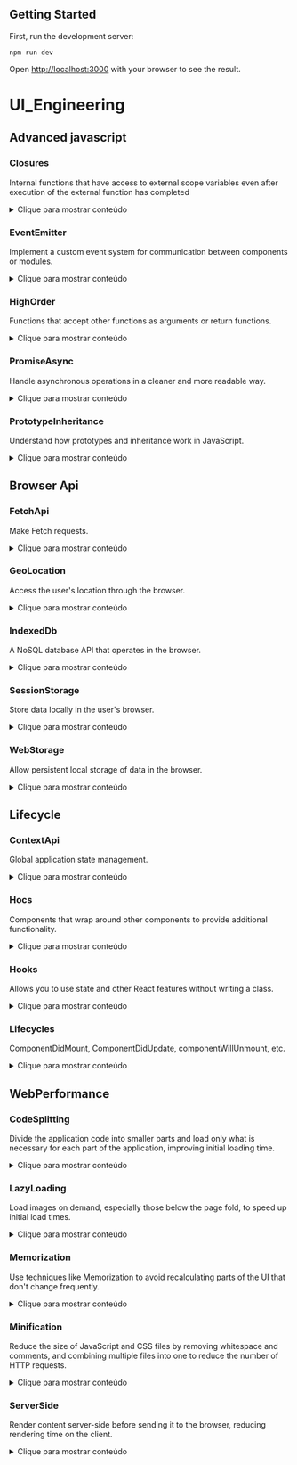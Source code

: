 ## Getting Started

First, run the development server:

```
npm run dev
```
Open [http://localhost:3000](http://localhost:3000) with your browser to see the result.

# UI_Engineering

## Advanced javascript

### Closures
Internal functions that have access to external scope variables even after execution of the external function has completed
  <details>
    
  ![image](https://github.com/lucasmargui/React_UI_Engineering/assets/157809964/c86f6291-d334-4b51-856a-4644676353d0)
  

  Example 4: Passing data to child components
  ```
  const ChildComponent: React.FC <{ onMessageChange: (message: string) => void }> = ({ onMessageChange }) => {
  ```

  ![image](https://github.com/lucasmargui/React_UI_Engineering/assets/157809964/4cd6a8a0-d189-42c8-b7c6-2555d1aa2333)

  ![image](https://github.com/lucasmargui/React_UI_Engineering/assets/157809964/43974eeb-5051-4755-ac2a-cc5d112b667c)



  <summary>Clique para mostrar conteúdo</summary>
  </details>

 
  
### EventEmitter
Implement a custom event system for communication between components or modules.
  <details>
  <summary>Clique para mostrar conteúdo</summary>

  ![image](https://github.com/lucasmargui/React_UI_Engineering/assets/157809964/860e6f8e-c77e-4735-9957-df0d9c519b9a)

  ![image](https://github.com/lucasmargui/React_UI_Engineering/assets/157809964/2d8c11cd-255a-458f-8e91-5a9edcad6d2e)


    
  </details>
  
### HighOrder
Functions that accept other functions as arguments or return functions.
  <details>
  <summary>Clique para mostrar conteúdo</summary>
    
  ![image](https://github.com/lucasmargui/React_UI_Engineering/assets/157809964/9cc243f8-7168-4403-9376-d060404a3ec2)

  ![image](https://github.com/lucasmargui/React_UI_Engineering/assets/157809964/6f99458f-6492-434e-848b-bce77ecbe773)

  ![image](https://github.com/lucasmargui/React_UI_Engineering/assets/157809964/29fe0a31-134f-4084-93c6-205be7044eeb)


  
  ```
   const withParent = ...:
  ```

   This declares a constant named withParent, which is a function.

  ```
   <P extends object>(WrappedComponent: ComponentType<P>): ComponentClass<P>:
  ``` 
    
   This function is a generic function. It takes a type parameter P which extends object. It expects a component (WrappedComponent) of type ComponentType, and it returns a component class (ComponentClass).

  ```
   return class extends Component<P> { ... }:
  ```
  
   This returns an anonymous class that extends Component, where P is the type parameter provided to the function. So, this returned class is a React component class.

  ```
   render() { ... }:
  ```
  
   This defines the render method of the component class. Inside the render method, it returns JSX, which renders a div element wrapping the WrappedComponent.
   
  ```
   <WrappedComponent {...this.props as P} />:
  ```

   This line renders the WrappedComponent by spreading all the props (this.props) onto it, and it explicitly asserts the type of these props as P.

  </details>
  
### PromiseAsync
Handle asynchronous operations in a cleaner and more readable way.
  <details>
  <summary>Clique para mostrar conteúdo</summary>
    
  ![image](https://github.com/lucasmargui/React_UI_Engineering/assets/157809964/6548727c-b9e6-4f85-ac45-b2fa6a2125e2)

  </details>
  
### PrototypeInheritance
Understand how prototypes and inheritance work in JavaScript.
  <details>
  <summary>Clique para mostrar conteúdo</summary>
    
  ![image](https://github.com/lucasmargui/React_UI_Engineering/assets/157809964/7d18551d-6554-42b5-a4b3-ec9aff611702)

  </details>
  
## Browser Api

### FetchApi
Make Fetch requests.
  <details>
  <summary>Clique para mostrar conteúdo</summary>
    
  ![image](https://github.com/lucasmargui/React_UI_Engineering/assets/157809964/4afb4551-5af1-43e4-a693-8a07f2a049e3)

  </details>
  
### GeoLocation
Access the user's location through the browser.
  <details>
  <summary>Clique para mostrar conteúdo</summary>

  ![image](https://github.com/lucasmargui/React_UI_Engineering/assets/157809964/d8fd760f-c839-4d64-b8e4-b5a2aa6b7216)

    
  </details>
  
### IndexedDb
A NoSQL database API that operates in the browser.
  <details>
  <summary>Clique para mostrar conteúdo</summary>

  ![image](https://github.com/lucasmargui/React_UI_Engineering/assets/157809964/fc0b83c4-6b8a-4530-8f39-ed542e81af18)

  #### Interface Definitions:
  
  - Item: An interface representing the structure of an item. It has two properties: id of type number and name of type string.
  
  - MyDB: An interface extending DBSchema. It specifies the schema for the database, including the structure of the 'items' store and its indexes.
    
 #### Component Setup:
  
  - IndexedDBExample: This is a functional component. It sets up state variables items and itemName using the useState hook. items will hold an array of Item objects, and itemName will hold the name of the item being added.
 
  - fetchItems: This asynchronous function is responsible for fetching items from IndexedDB when the component mounts. It opens the database, retrieves items from the 'items' store, and sets them using setItems.
  
  - useEffect: This hook calls fetchItems when the component mounts, ensuring that items are fetched once the component is rendered.
   
 #### Database Operations:
 
  - addItem: This asynchronous function adds a new item to the database. It first checks if the itemName is not empty. Then, it opens the database, starts a transaction on the 'items' store with read-write access, creates a new item object with the provided name (and auto-generated id by IndexedDB), adds it to the store using store.add, and then calls fetchItems to update the item list displayed in the component.
  
#### Error Handling:

 - Errors that occur during database operations are caught using try...catch blocks and logged to the console.
    
  </details>
  
### SessionStorage
Store data locally in the user's browser.
  <details>
  <summary>Clique para mostrar conteúdo</summary>

  ![image](https://github.com/lucasmargui/React_UI_Engineering/assets/157809964/58300cc5-85c8-4691-a1d1-36e23b515c8c)

  - Two state variables localStorageValue and sessionStorageValue are initialized using the useState hook. These variables will hold the values retrieved from local storage and session storage respectively.

  - The useEffect hook is used to retrieve values from local storage and session storage when the component mounts. It runs once when the component mounts because of the empty dependency array [].

  - Two event handler functions handleLocalStorageChange and handleSessionStorageChange are defined to handle changes in the input fields for local storage and session storage respectively. These functions update the state variables and also update the corresponding storage items using localStorage.setItem and sessionStorage.setItem.

  - The component returns JSX containing two input fields for local storage and session storage, along with their corresponding headings (<h2> tags).

  - Below the input fields, the component displays the current values of local storage and session storage using <h1> tags.
    
  </details>
  
### WebStorage
Allow persistent local storage of data in the browser.
  <details>
  <summary>Clique para mostrar conteúdo</summary>

  ![image](https://github.com/lucasmargui/React_UI_Engineering/assets/157809964/c9bd71c6-911c-4fa2-b9d5-82e5e9ca5539)

  ![image](https://github.com/lucasmargui/React_UI_Engineering/assets/157809964/bc1f9044-3694-424b-8fe6-7e094e95d76e)

    
  </details>
  
## Lifecycle

### ContextApi
Global application state management.
  <details>
  <summary>Clique para mostrar conteúdo</summary>
  </details>
  
### Hocs
Components that wrap around other components to provide additional functionality.
  <details>
  <summary>Clique para mostrar conteúdo</summary>
  </details>
  
### Hooks
Allows you to use state and other React features without writing a class.
  <details>
  <summary>Clique para mostrar conteúdo</summary>
  </details>
  
### Lifecycles
ComponentDidMount, ComponentDidUpdate, componentWillUnmount, etc.
  <details>
  <summary>Clique para mostrar conteúdo</summary>
  </details>
  
## WebPerformance

### CodeSplitting
Divide the application code into smaller parts and load only what is necessary for each part of the application, improving initial loading time.
  <details>
  <summary>Clique para mostrar conteúdo</summary>
  </details>
  
### LazyLoading
Load images on demand, especially those below the page fold, to speed up initial load times.
  <details>
  <summary>Clique para mostrar conteúdo</summary>
  </details>
  
### Memorization
Use techniques like Memorization to avoid recalculating parts of the UI that don't change frequently.
  <details>
  <summary>Clique para mostrar conteúdo</summary>
  </details>
  
### Minification
Reduce the size of JavaScript and CSS files by removing whitespace and comments, and combining multiple files into one to reduce the number of HTTP requests.
  <details>
  <summary>Clique para mostrar conteúdo</summary>
  </details>
  
### ServerSide
Render content server-side before sending it to the browser, reducing rendering time on the client.
  <details>
  <summary>Clique para mostrar conteúdo</summary>
  </details>


